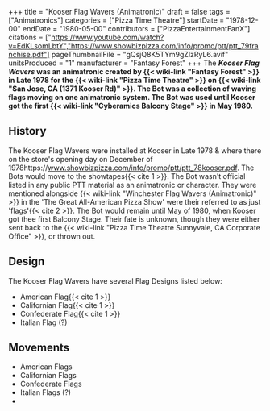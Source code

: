 +++
title = "Kooser Flag Wavers (Animatronic)"
draft = false
tags = ["Animatronics"]
categories = ["Pizza Time Theatre"]
startDate = "1978-12-00"
endDate = "1980-05-00"
contributors = ["PizzaEntertainmentFanX"]
citations = ["https://www.youtube.com/watch?v=EdKLsomLbtY","https://www.showbizpizza.com/info/promo/ptt/ptt_79franchise.pdf"]
pageThumbnailFile = "gQsjQ8K5TYm9gZlzRyL6.avif"
unitsProduced = "1"
manufacturer = "Fantasy Forest"
+++
The ***Kooser Flag Wavers* was an animatronic created by {{< wiki-link "Fantasy Forest" >}} in Late 1978 for the {{< wiki-link "Pizza Time Theatre" >}} on {{< wiki-link "San Jose, CA (1371 Kooser Rd)" >}}. The Bot was a collection of waving flags moving on one animatronic system.
The Bot was used until Kooser got the first {{< wiki-link "Cyberamics Balcony Stage" >}} in May 1980.**

## History

The Kooser Flag Wavers were installed at Kooser in Late 1978 & where there on the store's opening day on December of 1978https://www.showbizpizza.com/info/promo/ptt/ptt_78kooser.pdf. The Bots would move to the showtapes{{< cite 1 >}}. The Bot wasn't official listed in any public PTT material as an animatronic or character. They were mentioned alongside {{< wiki-link "Winchester Flag Wavers (Animatronic)" >}} in the 'The Great All-American Pizza Show' were their referred to as just 'flags'{{< cite 2 >}}. The Bot would remain until May of 1980, when Kooser got thee first Balcony Stage. Their fate is unknown, though they were either sent back to the {{< wiki-link "Pizza Time Theatre Sunnyvale, CA Corporate Office" >}}, or thrown out.

## Design

The Kooser Flag Wavers have several Flag Designs listed below:

- American Flag{{< cite 1 >}}
- Californian Flag{{< cite 1 >}}
- Confederate Flag{{< cite 1 >}}
- Italian Flag (?)

## Movements

- American Flags
- Californian Flags
- Confederate Flags
- Italian Flags (?)
- 

